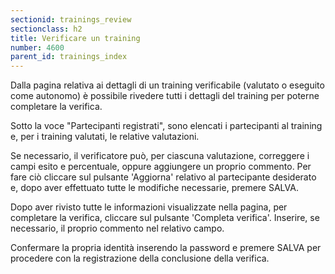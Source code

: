 ```yaml
---
sectionid: trainings_review
sectionclass: h2
title: Verificare un training
number: 4600
parent_id: trainings_index
---
```

Dalla pagina relativa ai dettagli di un training verificabile (valutato o eseguito come autonomo) è possibile rivedere tutti i dettagli del training per poterne completare la verifica.

Sotto la voce "Partecipanti registrati", sono elencati i partecipanti al training e, per i training valutati, le relative valutazioni. 

Se necessario, il verificatore può, per ciascuna valutazione, correggere i campi esito e percentuale, oppure aggiungere un proprio commento. Per fare ciò cliccare sul pulsante 'Aggiorna' relativo al partecipante desiderato e, dopo aver effettuato tutte le modifiche necessarie, premere SALVA.

Dopo aver rivisto tutte le informazioni visualizzate nella pagina, per completare la verifica, cliccare sul pulsante 'Completa verifica'.
Inserire, se necessario, il proprio commento nel relativo campo. 

Confermare la propria identità inserendo la password e premere SALVA per procedere con la registrazione della conclusione della verifica.
